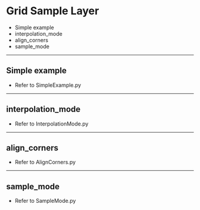 # Grid Sample Layer

+ Simple example
+ interpolation_mode
+ align_corners
+ sample_mode

---

## Simple example

+ Refer to SimpleExample.py

---

## interpolation_mode

+ Refer to InterpolationMode.py

---

## align_corners

+ Refer to AlignCorners.py

---

## sample_mode

+ Refer to SampleMode.py
